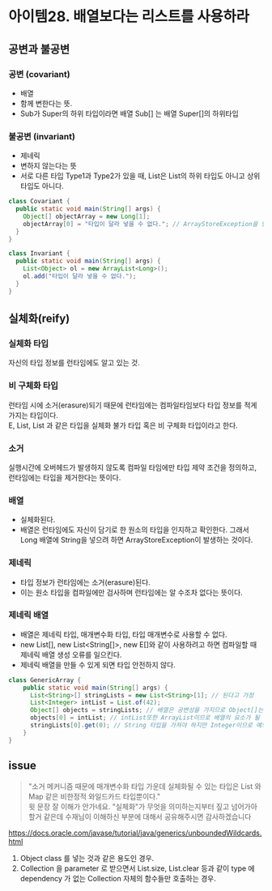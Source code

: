 # 아이템28. 배열보다는 리스트를 사용하라

## 공변과 불공변

### 공변 (covariant)
- 배열
- 함께 변한다는 뜻.
- Sub가 Super의 하위 타입이라면 배열 Sub[] 는 배열 Super[]의 하위타입

### 불공변 (invariant)
- 제네릭
- 변하지 않는다는 뜻
- 서로 다른 타입 Type1과 Type2가 있을 때, List<Type1>은 List<Type2>의 하위 타입도 아니고 상위 타입도 아니다.

```java
class Covariant {
  public static void main(String[] args) {
    Object[] objectArray = new Long[1];
    objectArray[0] = "타입이 달라 넣을 수 없다."; // ArrayStoreException을 던진다.
  }
}

class Invariant {
  public static void main(String[] args) {
    List<Object> ol = new ArrayList<Long>();
    ol.add("타입이 달라 넣을 수 없다.");
  }
}
```

## 실체화(reify)
### 실체화 타입
자신의 타입 정보를 런타임에도 알고 있는 것.
### 비 구체화 타입
런타임 시에 소거(erasure)되기 때문에 런타임에는 컴파일타임보다 타입 정보를 적게 가지는 타입이다.    
E, List<E>, List<String> 과 같은 타입을 실체화 불가 타입 혹은 비 구체화 타입이라고 한다.
### 소거
실행시간에 오버헤드가 발생하지 않도록 컴파일 타임에만 타입 제약 조건을 정의하고, 런타임에는 타입을 제거한다는 뜻이다.

### 배열 
- 실체화된다.
- 배열은 런타임에도 자신이 담기로 한 원소의 타입을 인지하고 확인한다. 그래서 Long 배열에 String을 넣으려 하면 ArrayStoreException이 발생하는 것이다.
### 제네릭 
- 타입 정보가 런타임에는 소거(erasure)된다.
- 이는 원소 타입을 컴파일에만 검사하며 런타임에는 알 수조차 없다는 뜻이다.

### 제네릭 배열
- 배열은 제네릭 타입, 매개변수화 타입, 타입 매개변수로 사용할 수 없다.
- new List<E>[], new List<String[]>, new E[]와 같이 사용하려고 하면 컴파일할 때 제네릭 배열 생성 오류를 일으킨다.
- 제네릭 배열을 만들 수 있게 되면 타입 안전하지 않다.

```java
class GenericArray {
    public static void main(String[] args) {
      List<String>[] stringLists = new List<String>[1]; // 된다고 가정
      List<Integer> intList = List.of(42);
      Object[] objects = stringLists; // 배열은 공변성을 가지므로 Object[]는 ArrayList[]가 될 수 있다.
      objects[0] = intList; // intList또한 ArrayList이므로 배열의 요소가 될 수 있다. 
      stringLists[0].get(0); // String 타입을 가져야 하지만 Integer이므로 예외 발생 
    }
}
```

## issue
>"소거 메커니즘 때문에 매개변수화 타입 가운데 실체화될 수 있는 타입은 List<?> 와 Map<?,?> 같은 비한정적 와일드카드 타입뿐이다."   
윗 문장 잘 이해가 안가네요. "실체화"가 무엇을 의미하는지부터 짚고 넘어가아할거 같은데 수재님이 이해하신 부분에 대해서 공유해주시면 감사하겠습니다

https://docs.oracle.com/javase/tutorial/java/generics/unboundedWildcards.html
1. Object class 를 넣는 것과 같은 용도인 경우.
2. Collection 을 parameter 로 받으면서 List.size, List.clear 등과 같이 type 에 dependency 가 없는 Collection 자체의 함수들만 호출하는 경우.

